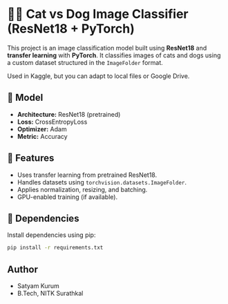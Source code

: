 # 🐶🐱 Cat vs Dog Image Classifier (ResNet18 + PyTorch)

This project is an image classification model built using **ResNet18** and **transfer learning** with **PyTorch**. It classifies images of cats and dogs using a custom dataset structured in the `ImageFolder` format.

Used in Kaggle, but you can adapt to local files or Google Drive.

## 🚀 Model

- **Architecture:** ResNet18 (pretrained)
- **Loss:** CrossEntropyLoss
- **Optimizer:** Adam
- **Metric:** Accuracy

## 🧠 Features

- Uses transfer learning from pretrained ResNet18.
- Handles datasets using `torchvision.datasets.ImageFolder`.
- Applies normalization, resizing, and batching.
- GPU-enabled training (if available).

## 📝 Dependencies

Install dependencies using pip:

```bash
pip install -r requirements.txt
```
## Author
- Satyam Kurum
- B.Tech, NITK Surathkal

